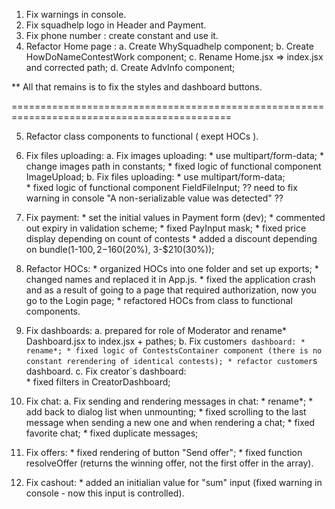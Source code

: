 1. Fix warnings in console.
2. Fix squadhelp logo in Header and Payment.
3. Fix phone number : create constant and use it.
4. Refactor Home page : 
    a. Create WhySquadhelp component;
    b. Create HowDoNameContestWork component;
    c. Rename Home.jsx => index.jsx and corrected path;
    d. Create AdvInfo component;

** All that remains is to fix the styles and dashboard buttons.

============================================================================================

5. Refactor class components to functional ( exept HOCs ).
6. Fix files uploading:
    a. Fix images uploading:
        * use multipart/form-data;
        * change images path in constants;
        * fixed logic of functional component ImageUpload;
    b. Fix files uploading:
        * use multipart/form-data;  
        * fixed logic of functional component FieldFileInput;
        ?? need to fix warning in console "A non-serializable value was detected" ?? 

7. Fix payment:
        * set the initial values in Payment form (dev);
        * commented out expiry in validation scheme;
        * fixed PayInput mask;
        * fixed price display depending on count of contests 
        * added a discount depending on bundle(1-$100, 2-$160(20%), 3-$210(30%));


8. Refactor HOCs:
        * organized HOCs into one folder and set up exports;
        * changed names and replaced it in App.js.
        * fixed the application crash and as a result of going to a page that required authorization, now you go to the Login page;
        * refactored HOCs from class to functional components. 

9. Fix dashboards:
    a. prepared for role of Moderator and rename* Dashboard.jsx to index.jsx + pathes;
    b. Fix customer`s dashboard:
        * rename*;
        * fixed logic of ContestsContainer component (there is no constant rerendering of identical contests);
        * refactor customer`s dashboard.
    c.  Fix creator`s dashboard:   
        * fixed filters in CreatorDashboard;

10. Fix chat:
    a. Fix sending and rendering messages in chat:
        * rename*;
        * add back to dialog list when unmounting;
        * fixed scrolling to the last message when sending a new one and when rendering a chat;
        * fixed favorite chat;
        * fixed duplicate messages;
        
11. Fix offers:
        * fixed rendering of button "Send offer";
        * fixed function resolveOffer (returns the winning offer, not the first offer in the array).      

12. Fix cashout:
        * added an initialian value for "sum" input (fixed warning in console - now this input is controlled).
